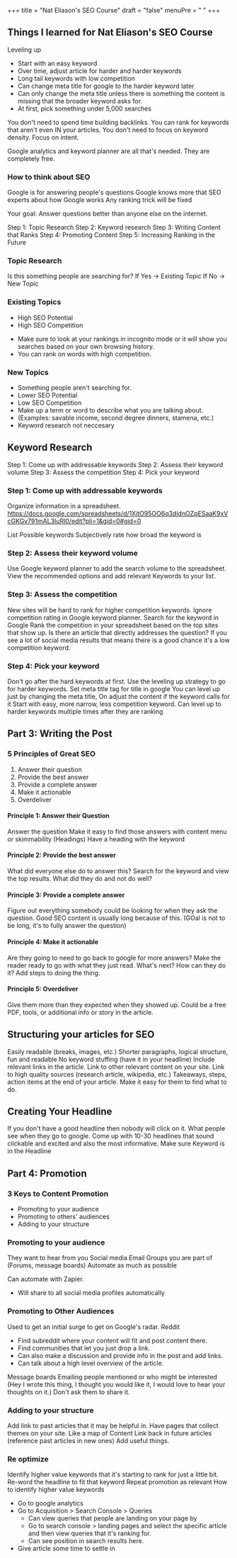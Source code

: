 +++
title = "Nat Eliason's SEO Course"
draft = "false"
menuPre = "<i class='fa-fw fas fa-caret-right'></i> "
+++
## Things I learned for Nat Eliason's SEO Course

Leveling up
- Start with an easy keyword
- Over time, adjust article for harder and harder keywords
- Long tail keywords with low competition
- Can change meta title for google to the harder keyword later
- Can only change the meta title unless there is something the content is missing that the broader keyword asks for. 
- At first, pick something under 5,000 searches

You don't need to spend time building backlinks. 
You can rank for keywords that aren't even IN your articles. You don't need to focus on keyword density. Focus on intent. 

Google analytics and keyword planner are all that's needed. They are completely free. 

### How to think about SEO

Google is for answering people's questions
Google knows more that SEO experts about how Google works
Any ranking trick will be fixed

Your goal: Answer questions better than anyone else on the internet. 

Step 1: Topic Research
Step 2: Keyword research
Step 3: Writing Content that Ranks
Step 4: Promoting Content
Step 5: Increasing Ranking in the Future

### Topic Research

Is this something people are searching for?
If Yes -> Existing Topic
If No -> New Topic

### Existing Topics
- High SEO Potential
- High SEO Competition
* Make sure to look at your rankings in incognito mode or it will show you searches based on your own browsing history.
* You can rank on words with high competition.

### New Topics
- Something people aren't searching for.
- Lower SEO Potential
- Low SEO Competition
- Make up a term or word to describe what you are talking about. 
- (Examples: savable income, second degree dinners, stamena, etc.)
- Keyword research not neccesary 

## Keyword Research
Step 1: Come up with addressable keywords
Step 2: Assess their keyword volume
Step 3: Assess the competition
Step 4: Pick your keyword
### Step 1: Come up with addressable keywords
Organize information in a spreadsheet. 
https://docs.google.com/spreadsheets/d/1XitO95OO6q3djdnOZpESaaK9xVcGKGv791mAL3IuRl0/edit?pli=1&gid=0#gid=0

List Possible keywords
Subjectively rate how broad the keyword is

### Step 2: Assess their keyword volume
Use Google keyword planner to add the search volume to the spreadsheet.
View the recommended options and add relevant Keywords to your list.

### Step 3: Assess the competition
New sites will be hard to rank for higher competition keywords.
Ignore competition rating in Google keyword planner.
Search for the keyword in Google
Rank the competition in your spreadsheet based on the top sites that show up. 
Is there an article that directly addresses the question?
If you see a lot of social media results that means there is a good chance it's a low competition keyword. 

### Step 4: Pick your keyword
Don't go after the hard keywords at first. Use the leveling up strategy to go for harder keywords. 
Set meta title tag for title in google
You can level up just by changing the meta title, On adjust the content if the keyword calls for it
Start with easy, more narrow, less competition keyword.
Can level up to harder keywords multiple times after they are ranking

## Part 3: Writing the Post

### 5 Principles of Great SEO
1. Answer their question
2. Provide the best answer
3. Provide a complete answer
4. Make it actionable
5. Overdeliver

#### Principle 1: Answer their Question
Answer the question
Make it easy to find those answers with content menu or skimmability (Headings)
Have a heading with the keyword

#### Principle 2: Provide the best answer
What did everyone else do to answer this?
Search for the keyword and view the top results.
What did they do and not do well?

#### Principle 3: Provide a complete answer
Figure out everything somebody could be looking for when they ask the question.
Good SEO content is usually long because of this. (GOal is not to be long, it's to fully answer the question)

#### Principle 4: Make it actionable
Are they going to need to go back to google for more answers?
Make the reader ready to go with what they just read.
What's next? How can they do it? 
Add steps to doing the thing. 

#### Principle 5: Overdeliver
Give them more than they expected when they showed up.
Could be a free PDF, tools, or additional info or story in the article. 

## Structuring your articles for SEO
Easily readable (breaks, images, etc.)
Shorter paragraphs, logical structure, fun and readable
No keyword stuffing (have it in your headline)
Include relevant links in the article. Link to other relevant content on your site. 
Link to high quality sources (research article, wikipedia, etc.)
Takeaways, steps, action items at the end of your article. Make it easy for them to find what to do. 

## Creating Your Headline
If you don't have a good headline then nobody will click on it. 
What people see when they go to google.
Come up with 10-30 headlines that sound clickable and excited and also the most informative. 
Make sure Keyword is in the Headline

## Part 4: Promotion

### 3 Keys to Content Promotion
- Promoting to your audience
- Promoting to others' audiences
- Adding to your structure

### Promoting to your audience
They want to hear from you
Social media
Email
Groups you are part of (Forums, message boards)
Automate as much as possible

Can automate with Zapier.
- Will share to all social media profiles automatically

### Promoting to Other Audiences
Used to get an initial surge to get on Google's radar.
Reddit
- Find subreddit where your content will fit and post content there.
- Find communities that let you just drop a link. 
- Can also make a discussion and provide info in the post and add links. 
- Can talk about a high level overview of the article. 

Message boards
Emailing people mentioned or who might be interested
(Hey I wrote this thing, I thought you would like it, I would love to hear your thoughts on it.) Don't ask them to share it. 

### Adding to your structure
Add link to past articles that it may be helpful in. 
Have pages that collect themes on your site. Like a map of Content
Link back in future articles (reference past articles in new ones) Add useful things. 

### Re optimize 
Identify higher value keywords that it's starting to rank for just a little bit. 
Re-word the headline to fit that keyword
Repeat promotion as relevant
How to identify higher value keywords
- Go to google analytics
- Go to Acquisition > Search Console > Queries
	- Can view queries that people are landing on your page by
	- Go to search console >  landing pages and select the specific article and then view queries that it's ranking for. 
	- Can see position in search results here.
- Give article some time to settle in